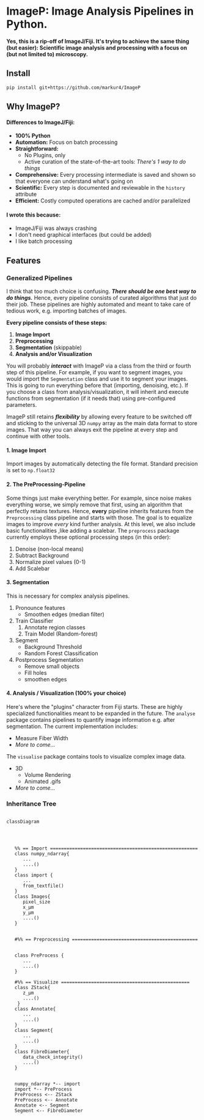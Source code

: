 # ImageP: Image Analysis Pipelines in Python.
**Yes, this is a rip-off of ImageJ/Fiji. It's trying to achieve the same
thing (but easier): Scientific image analysis and processing with a
focus on (but not limited to) microscopy.**

## Install
```bash
pip install git+https://github.com/markur4/ImageP
```

## Why ImageP?

#### Differences to ImageJ/Fiji:
- **100% Python**
- **Automation:** Focus on batch processing
- **Straightforward:** 
  - No Plugins, only
  - Active curation of the state-of-the-art tools: *There's 1 way to do things*
- **Comprehensive:** Every processing intermediate is saved and shown so that everyone can understand what's going on
- **Scientific:** Every step is documented and reviewable in the
  `history` attribute
- **Efficient:** Costly computed operations are cached and/or
  parallelized

#### I wrote this because:
- ImageJ/Fiji was always crashing
- I don't need graphical interfaces (but could be added)
- I like batch processing



## Features

### Generalized Pipelines
I think that too much choice is confusing. ***There should be one *best*
way to do things.*** Hence, every pipeline consists of curated
algorithms that just do their job. These pipelines are highly automated
and meant to take care of tedious work, e.g. importing batches of
images.

**Every pipeline consists of these steps:**
1. **Image Import**
2. **Preprocessing**
3. **Segmentation** (skippable)
4. **Analysis and/or Visualization**

You will probably ***interact*** with ImageP via a class from the third or
fourth step of this pipeline. For example, if you want to segment
images, you would import the `Segmentation` class and use it to segment
your images. This is going to run everything before that (importing,
denoising, etc.). If you choose a class from analysis/visualization, it
will inherit and execute functions from segmentation (if it needs that)
using pre-configured parameters.

ImageP still retains ***flexibility*** by allowing every feature to be
switched off and sticking to the universal 3D `numpy` array as the main
data format to store images. That way you can always exit the pipeline
at every step and continue with other tools.

#### 1. Image Import
Import images by automatically detecting the file format. Standard
   precision is set to `np.float32`

#### 2. The PreProcessing-Pipeline
Some things just make everything better. For example, since noise makes
everything worse, we simply remove that first, using an algorithm that
perfectly retains textures. Hence, **every** pipeline inherits features
from the `Preprocessing` class pipeline and starts with those. The goal
is to equalize images to improve *every* kind further analysis. At this
level, we also include basic functionalities ,like adding a scalebar.
The `preprocess` package currently employs these optional processing
steps (in this order):
1. Denoise (non-local means)
2. Subtract Background
3. Normalize pixel values (0-1)
4. Add Scalebar

#### 3. Segmentation
This is necessary for complex analysis pipelines. 
   1. Pronounce features
      - Smoothen edges (median filter)
   2. Train Classifier
      1. Annotate region classes
      2. Train Model (Random-forest)
   3. Segment
      - Background Threshold
      - Random Forest Classification
   4. Postprocess Segmentation
      - Remove small objects
      - Fill holes
      - smoothen edges

#### 4. Analysis / Visualization (100% your choice)
Here's where the "plugins" character from Fiji starts. These are highly
specialized functionalities meant to be expanded in the future. The
`analyse` package contains pipelines to quantify image information e.g.
after segmentation. The current implementation includes:
- Measure Fiber Width
- *More to come...*

The `visualise` package contains tools to visualize complex image data.

- 3D
  - Volume Rendering
  - Animated .gifs
- *More to come...*



### Inheritance Tree

```mermaid

classDiagram
   



   %% == Import ======================================================
   class numpy_ndarray{
      ...
      ....()
   }
   class import {
      ...
      from_textfile()
   }
   class Images{
      pixel_size
      x_µm
      y_µm
      ....()
   }
   
   
   #%% == Preprocessing ==============================================
   
   
   class PreProcess {
      ...
      ....()
   }
   
   #%% == Visualize ===============================================
   class ZStack{
      z_µm
      ....()
    }
   class Annotate{
      ...
      ....()
   }
   class Segment{
      ...
      ....()
   }
   class FibreDiameter{
      data_check_integrity()
      ....()
   }
   

   numpy_ndarray *-- import
   import *-- PreProcess
   PreProcess <-- ZStack
   PreProcess <-- Annotate
   Annotate <-- Segment
   Segment <-- FibreDiameter



```




